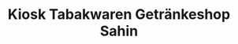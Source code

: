 ---
title: "Kiosk Tabakwaren Getränkeshop Sahin"
url: /aachen/kiosk-tabakwaren-getraenkeshop-sahin/
shop: Kiosk
---